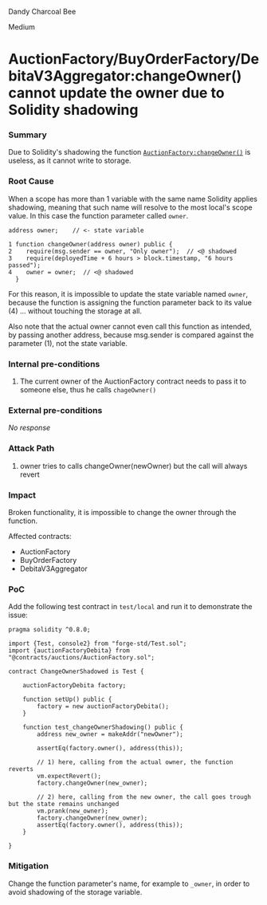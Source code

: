 Dandy Charcoal Bee

Medium

# AuctionFactory/BuyOrderFactory/DebitaV3Aggregator:changeOwner() cannot update the owner due to Solidity shadowing

### Summary

Due to Solidity's shadowing the function [`AuctionFactory:changeOwner()`](https://github.com/sherlock-audit/2024-11-debita-finance-v3/blob/1465ba6884c4cc44f7fc28e51f792db346ab1e33/Debita-V3-Contracts/contracts/auctions/AuctionFactory.sol#L218) is useless, as it cannot write to storage.

### Root Cause

When a scope has more than 1 variable with the same name Solidity applies shadowing, meaning that such name will resolve to the most local's scope value. In this case the function parameter called `owner`.

```solidity
address owner;    // <- state variable

1 function changeOwner(address owner) public {
2    require(msg.sender == owner, "Only owner");  // <@ shadowed
3    require(deployedTime + 6 hours > block.timestamp, "6 hours passed");
4    owner = owner;  // <@ shadowed
  }
```
For this reason, it is impossible to update the state variable named `owner`, because the function is assigning the function parameter back to its value (4) ... without touching the storage at all.

Also note that the actual owner cannot even call this function as intended, by passing another address, because msg.sender is compared against the parameter (1), not the state variable.

### Internal pre-conditions

1. The current owner of the AuctionFactory contract needs to pass it to someone else, thus he calls `chageOwner()`

### External pre-conditions

_No response_

### Attack Path

1. owner tries to calls changeOwner(newOwner) but the call will always revert

### Impact

Broken functionality, it is impossible to change the owner through the function.

Affected contracts:
- AuctionFactory
- BuyOrderFactory
- DebitaV3Aggregator

### PoC

Add the following test contract in `test/local` and run it to demonstrate the issue:

```solidity
pragma solidity ^0.8.0;

import {Test, console2} from "forge-std/Test.sol";
import {auctionFactoryDebita} from "@contracts/auctions/AuctionFactory.sol";

contract ChangeOwnerShadowed is Test {

    auctionFactoryDebita factory;

    function setUp() public {
        factory = new auctionFactoryDebita();
    }

    function test_changeOwnerShadowing() public {
        address new_owner = makeAddr("newOwner");

        assertEq(factory.owner(), address(this));

        // 1) here, calling from the actual owner, the function reverts
        vm.expectRevert();
        factory.changeOwner(new_owner);

        // 2) here, calling from the new owner, the call goes trough but the state remains unchanged
        vm.prank(new_owner);
        factory.changeOwner(new_owner);
        assertEq(factory.owner(), address(this));
    }

}
```

### Mitigation

Change the function parameter's name, for example to `_owner`, in order to avoid shadowing of the storage variable.